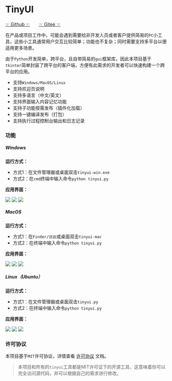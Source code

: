 # TinyUI

[☞ Github ☜](https://www.github.com/iofomo/tinyui)　　[☞ Gitee ☜](https://www.gitee.com/iofomo/tinyui)

在产品或项目工作中，可能会遇到需要给非开发人员或者客户提供简易的`PC`小工具，这些小工具通常用户交互比较简单；功能也不复杂；同时需要支持多平台以便适用更多场景。

由于`Python`开发简单，跨平台，且自带简易的`gui`框架库，因此本项目基于`tkinter`简单封装了跨平台的客户端，方便有此需求的开发者可以快速构建一个跨平台的应用。

-   支持`Windows/MacOS/Linux`
-   支持欢迎页说明
-   支持多语言（中文/英文）
-   支持界面输入内容记忆功能
-   支持子功能按需发布（插件化加载）
-   支持一键编译发布（打包）
-   支持执行过程控制台输出和日志记录

### 功能

##### Windows

**运行方式：**

-   方式1：在文件管理器或桌面双击`tinyui-win.exe`
-   方式2：在`cmd`终端中输入命令`python tinyui.py`

**应用界面：**

![](./img/9.jpg)
![](./img/10.jpg)
![](./img/11.jpg)

##### MacOS

**运行方式：**

-   方式1：在`Finder/访达`或桌面双击`tinyui-mac`
-   方式2：在终端中输入命令`python tinyui.py`

**应用界面：**

![](./img/16.png)
![](./img/1.png)
![](./img/17.png)

##### Linux（Ubuntu）

**运行方式：**

-   方式1：在文件管理器或桌面双击`tinyui.py`
-   方式2：在终端中输入命令`python tinyui.py`

**应用界面：**

![](./img/5.png)
![](./img/6.png)
![](./img/7.png)

### 许可协议

本项目基于`MIT`许可协议，详情查看 [许可协议](/docs/about/privacy) 文档。

>本项目和所有的`tinyui`工具都是MIT许可证下的开源工具，这意味着你可以完全访问源代码，并可以根据自己的需求进行修改。



